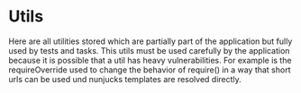 # Utils

Here are all utilities stored which are partially part of the application but fully used by tests and tasks. This utils must be used carefully by the application because it is possible that a util has heavy vulnerabilities.
For example is the requireOverride used to change the behavior of require() in a way that short urls can be used und nunjucks templates are resolved directly.
